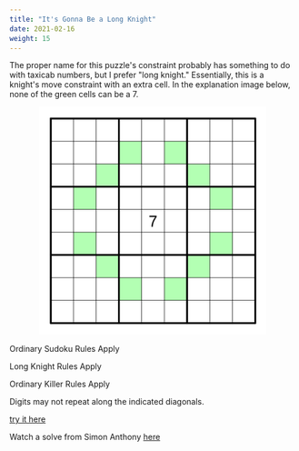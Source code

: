 ```yaml
---
title: "It's Gonna Be a Long Knight"
date: 2021-02-16
weight: 15
---
```


<p>The proper name for this puzzle's constraint probably has something to do with taxicab numbers, but I prefer "long knight." Essentially, this is a knight's move constraint with an extra cell. In the explanation image below, none of the green cells can be a 7.</p>
<p>
<p align="center">
  <img src="rules.png" alt="Rules for the puzzle" width="400"/>
</p>
</p>
<p>
Ordinary Sudoku Rules Apply
</p>
<p>
Long Knight Rules Apply
</p>
<p>
Ordinary Killer Rules Apply
</p>
<p>
Digits may not repeat along the indicated diagonals.
</p>
<p><a href="https://app.crackingthecryptic.com/qnmh240zpb">try it here</a>

Watch a solve from Simon Anthony <a href="https://www.youtube.com/watch?v=T1WBjdIaJYg">here</a>
</p>